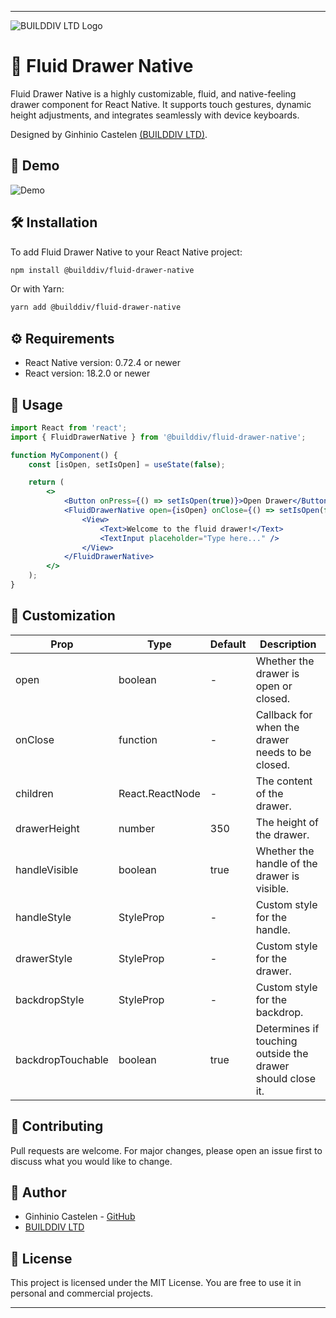 
---

![BUILDDIV LTD Logo](https://github.com/builddiv/fluid-drawer-native/assets/143026621/9632cd20-dc9a-4373-aa0f-fdd08b0be43b)

# 🌊 Fluid Drawer Native

Fluid Drawer Native is a highly customizable, fluid, and native-feeling drawer component for React Native. It supports touch gestures, dynamic height adjustments, and integrates seamlessly with device keyboards.

Designed by Ginhinio Castelen [(BUILDDIV LTD)](https://builddiv.com).

## 🚀 Demo

![Demo](https://github.com/builddiv/fluid-drawer-native/assets/143026621/7084961e-4916-4a20-b1b8-06ad99e1c9d9)

## 🛠 Installation

To add Fluid Drawer Native to your React Native project:

```bash
npm install @builddiv/fluid-drawer-native
```

Or with Yarn:

```bash
yarn add @builddiv/fluid-drawer-native
```

## ⚙️ Requirements

- React Native version: 0.72.4 or newer
- React version: 18.2.0 or newer

## 🔧 Usage

```jsx
import React from 'react';
import { FluidDrawerNative } from '@builddiv/fluid-drawer-native';

function MyComponent() {
    const [isOpen, setIsOpen] = useState(false);

    return (
        <>
            <Button onPress={() => setIsOpen(true)}>Open Drawer</Button>
            <FluidDrawerNative open={isOpen} onClose={() => setIsOpen(false)}>
                <View>
                    <Text>Welcome to the fluid drawer!</Text>
                    <TextInput placeholder="Type here..." />
                </View>
            </FluidDrawerNative>
        </>
    );
}
```

## 🎨 Customization

| Prop               | Type            | Default        | Description                                                                                   |
|--------------------|----------------|----------------|-----------------------------------------------------------------------------------------------|
| open               | boolean        | -              | Whether the drawer is open or closed.                                                          |
| onClose            | function       | -              | Callback for when the drawer needs to be closed.                                               |
| children           | React.ReactNode| -              | The content of the drawer.                                                                     |
| drawerHeight       | number         | 350            | The height of the drawer.                                                                     |
| handleVisible      | boolean        | true           | Whether the handle of the drawer is visible.                                                   |
| handleStyle        | StyleProp      | -              | Custom style for the handle.                                                                   |
| drawerStyle        | StyleProp      | -              | Custom style for the drawer.                                                                   |
| backdropStyle      | StyleProp      | -              | Custom style for the backdrop.                                                                 |
| backdropTouchable  | boolean        | true           | Determines if touching outside the drawer should close it.                                     |

## 🤝 Contributing

Pull requests are welcome. For major changes, please open an issue first to discuss what you would like to change.

## 👥 Author

- Ginhinio Castelen - [GitHub](https://github.com/cyber-gin)
- [BUILDDIV LTD](https://builddiv.com)

## 📜 License

This project is licensed under the MIT License. You are free to use it in personal and commercial projects.

---

